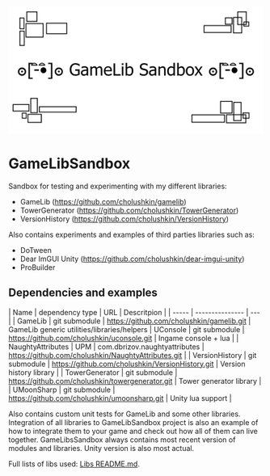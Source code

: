 ![logo](Images/repository-open-graph-gamelibsandbox.png)

# GameLibSandbox
Sandbox for testing and experimenting with my different libraries:
  * GameLib (https://github.com/cholushkin/gamelib)
  * TowerGenerator (https://github.com/cholushkin/TowerGenerator)
  * VersionHistory (https://github.com/cholushkin/VersionHistory)

Also contains experiments and examples of third parties libraries such as:
  * DoTween
  * Dear ImGUI Unity (https://github.com/cholushkin/dear-imgui-unity)
  * ProBuilder
  
## Dependencies and examples

| Name  | dependency type | URL | Descritpion |
| ----- | --------------- | --- |
| GameLib | git submodule | https://github.com/cholushkin/gamelib.git | GameLib generic utilities/libraries/helpers 
| UConsole | git submodule | https://github.com/cholushkin/uconsole.git | Ingame console + lua |
| NaughtyAttributes | UPM | com.dbrizov.naughtyattributes | https://github.com/cholushkin/NaughtyAttributes.git |
| VersionHistory | git submodule | https://github.com/cholushkin/VersionHistory.git | Version history library |
| TowerGenerator | git submodule | https://github.com/cholushkin/towergenerator.git | Tower generator library |
| UMoonSharp | git submodule | https://github.com/cholushkin/umoonsharp.git | Unity lua support |


Also contains custom unit tests for GameLib and some other libraries.
Integration of all libraries to GameLibSandbox project is also an example of how to integrate them to your game and check out how all of them can live together. 
GameLibsSandbox always contains most recent version of modules and libraries. Unity version is also most actual.


Full lists of libs used: [Libs README.md](GameLibSandboxUnity/Assets/Libs/README.md).